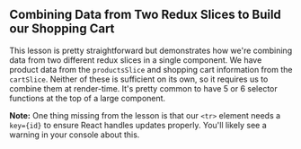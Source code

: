 ## Combining Data from Two Redux Slices to Build our Shopping Cart

This lesson is pretty straightforward but demonstrates how we're combining data
from two different redux slices in a single component. We have product data from
the `productsSlice` and shopping cart information from the `cartSlice`. Neither
of these is sufficient on its own, so it requires us to combine them at
render-time. It's pretty common to have 5 or 6 selector functions at the top of
a large component.

**Note:** One thing missing from the lesson is that our `<tr>` element needs a
`key={id}` to ensure React handles updates properly. You'll likely see a warning
in your console about this.
